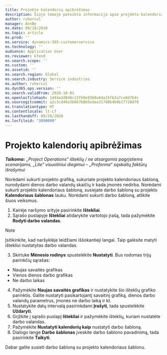 ```yaml
---
title: Projekto kalendorių apibrėžimas
description: Šioje temoje pateikta informacija apie projekto kalendoriaus naudojimą projekto grafike sekti.
author: ruhercul
manager: AnnBe
ms.date: 09/18/2020
ms.topic: article
ms.prod: ''
ms.service: dynamics-365-customerservice
ms.technology: ''
audience: Application User
ms.reviewer: kfend
ms.search.scope: ''
ms.custom: ''
ms.assetid: ''
ms.search.region: Global
ms.search.industry: Service industries
ms.author: ruhercul
ms.dyn365.ops.version: ''
ms.search.validFrom: 2020-10-01
ms.openlocfilehash: 1d44a2d0d8c13fb9e93b9a6da15fb3a7ce8d764c
ms.sourcegitcommit: a2c3cd49a3b667b8b5edaa31788b4b9b1f728d78
ms.translationtype: HT
ms.contentlocale: lt-LT
ms.lasthandoff: 09/28/2020
ms.locfileid: "3898009"
---
```

# <a name="define-project-calendars"></a>Projekto kalendorių apibrėžimas

_**Taikoma:** „Project Operations“ išteklių / ne atsargomis pagrįstiems scenarijams, „Lite“ visuotiniui diegimui – „Proforma“ sąskaitų faktūrų išrašymui_

Norėdami sukurti projekto grafiką, sukuriate projekto kalendoriaus šabloną, nurodydami dienos darbo valandų skaičių ir kada įmonės nedirba. Norėdami sukurti projekto kalendoriaus šabloną, susiejate darbo šabloną su projekto **Kalendoriaus šablonas** lauku. Norėdami sukurti darbo šabloną, atlikite šiuos veiksmus.

1. Kairėje naršymo srityje pasirinkite **Ištekliai**. 
2. Sąrašo puslapyje **Ištekliai** atidarykite vartotojo įrašą, tada pažymėkite **Rodyti darbo valandas**.

  > [!NOTE]
  > Įsitikinkite, kad naršyklėje leidžiami iššokantieji langai. Taip galėsite matyti ištekliui nustatytas darbo valandas.
  
3. Skirtuke **Mėnesio rodinys** spustelėkite **Nustatyti**. Bus rodomas trijų parinkčių sąrašas: 

  - Naujas savaitės grafikas
  - Vienos dienos darbo grafikas
  - Ne darbo laikas

4. Pažymėkite **Naujas savaitės grafikas** ir nustatykite šio išteklių grafiko parinktis. Galite nustatyti pasikartojantį savaitinį grafiką, dienos darbo valandų parametrus, įmonės ne darbo laiką ir kt.
5. Nustatykite datų intervalą pasirinkdami **Įrašyti**, tada spustelėkite **Uždaryti**. 
6. Grįžkite į sąrašo puslapį **Ištekliai** ir pažymėkite išteklių, kuriam nustatėte darbo valandas. 
7. Pažymėkite **Nustatyti kalendorių kaip** nustatyti darbo šabloną. 
8. Dialogo lange **Darbo šablonas** įveskite darbo šablono pavadinimą, tada pasirinkite **Taikyti**. 

Dabar galite susieti darbo šabloną su projekto kalendoriaus šablonu.

